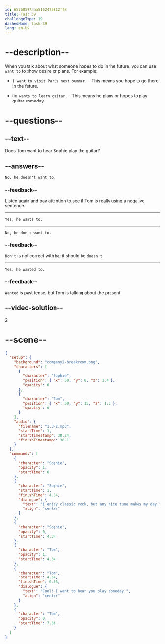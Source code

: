 ```yaml
---
id: 657b8597aaa5162475812ff8
title: Task 39
challengeType: 19
dashedName: task-39
lang: en-US
---
```


<!-- (audio) Sophie: I enjoy classic rock, but any nice tune makes my day.
Tom: Cool! I want to hear you play some day. -->

# --description--

When you talk about what someone hopes to do in the future, you can use `want to` to show desire or plans. For example:

- `I want to visit Paris next summer.` - This means you hope to go there in the future.

- `He wants to learn guitar.` - This means he plans or hopes to play guitar someday.

# --questions--

## --text--

Does Tom want to hear Sophie play the guitar?

## --answers--

`No, he doesn't want to.`

### --feedback--

Listen again and pay attention to see if Tom is really using a negative sentence.

---

`Yes, he wants to.`

---

`No, he don't want to.`

### --feedback--

`Don't` is not correct with `he`; it should be `doesn't`.

---

`Yes, he wanted to.`

### --feedback--

`Wanted` is past tense, but Tom is talking about the present.

## --video-solution--

2

# --scene--

```json
{
  "setup": {
    "background": "company2-breakroom.png",
    "characters": [
      {
        "character": "Sophie",
        "position": { "x": 50, "y": 0, "z": 1.4 },
        "opacity": 0
      },
      {
        "character": "Tom",
        "position": { "x": 50, "y": 15, "z": 1.2 },
        "opacity": 0
      }
    ],
    "audio": {
      "filename": "1.3-2.mp3",
      "startTime": 1,
      "startTimestamp": 30.24,
      "finishTimestamp": 36.1
    }
  },
  "commands": [
    {
      "character": "Sophie",
      "opacity": 1,
      "startTime": 0
    },
    {
      "character": "Sophie",
      "startTime": 1,
      "finishTime": 4.34,
      "dialogue": {
        "text": "I enjoy classic rock, but any nice tune makes my day.",
        "align": "center"
      }
    },
    {
      "character": "Sophie",
      "opacity": 0,
      "startTime": 4.34
    },
    {
      "character": "Tom",
      "opacity": 1,
      "startTime": 4.34
    },
    {
      "character": "Tom",
      "startTime": 4.34,
      "finishTime": 6.86,
      "dialogue": {
        "text": "Cool! I want to hear you play someday.",
        "align": "center"
      }
    },
    {
      "character": "Tom",
      "opacity": 0,
      "startTime": 7.36
    }
  ]
}
```
